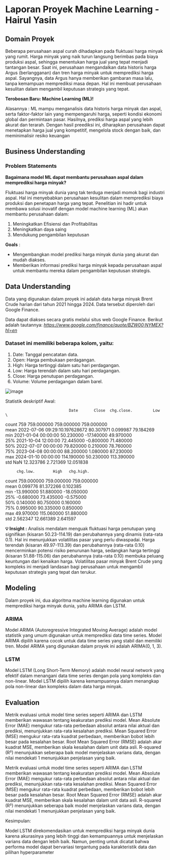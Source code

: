 # Laporan Proyek Machine Learning - Hairul Yasin
## Domain Proyek
Beberapa perusahaan aspal curah dihadapkan pada fluktuasi harga minyak yang rumit. Harga minyak yang naik turun langsung berimbas pada biaya produksi aspal, sehingga menentukan harga jual yang tepat menjadi tantangan besar. Saat ini, perusahaan mengandalkan data historis harga Argus (berlangganan) dan tren harga minyak untuk memprediksi harga aspal.  Sayangnya, data Argus hanya memberikan gambaran masa lalu, tanpa kemampuan memprediksi masa depan. Hal ini membuat perusahaan kesulitan dalam mengambil keputusan strategis yang tepat.

**Terobosan Baru: Machine Learning (ML)!**

Alasannya : ML mampu menganalisis data historis harga minyak dan aspal, serta faktor-faktor lain yang mempengaruhi harga, seperti kondisi ekonomi global dan permintaan pasar. Hasilnya, prediksi harga aspal yang lebih akurat dan terarah. Dengan hasil preediksi ini, diharapkan perusahaan dapat menetapkan harga jual yang kompetitif, mengelola stock dengan baik, dan meminimalisir resiko keuangan

## Business Understanding

### Problem Statements

**Bagaimana model ML dapat membantu perusahaan aspal dalam memprediksi harga minyak?**

Fluktuasi harga minyak dunia yang tak terduga menjadi momok bagi industri aspal. Hal ini menyebabkan perusahaan kesulitan dalam memprediksi biaya produksi dan penetapan harga yang tepat. Penelitian ini hadir untuk membawa solusi inovatif dengan model machine learning (ML) akan membantu perusahaan dalam:
1. Meningkatkan Efisiensi dan Profitabilitas
2. Meningkatkan daya saing
3. Mendukung pengambilan keputusan

**Goals** :
- Mengembangkan model prediksi harga minyak dunia yang akurat dan mudah diakses.
- Memberikan informasi prediksi harga minyak kepada perusahaan aspal untuk membantu mereka dalam pengambilan keputusan strategis.

## Data Understanding

Data yang digunakan dalam proyek ini adalah data harga minyak Brent Crude harian dari tahun 2021 hingga 2024. Data tersebut diperoleh dari Google Finance.

Data dapat diakses secara gratis melalui situs web Google Finance. Berikut adalah tautannya: _https://www.google.com/finance/quote/BZW00:NYMEX?hl=en_

### Dataset ini memiliki beberapa kolom, yaitu:
1. Date: Tanggal pencatatan data.
2. Open: Harga pembukaan perdagangan.
3. High: Harga tertinggi dalam satu hari perdagangan.
4. Low: Harga terendah dalam satu hari perdagangan.
5. Close: Harga penutupan perdagangan.
6. Volume: Volume perdagangan dalam barel.

![image](https://github.com/hairulysin/streamlitDashboard/assets/90087096/85e9a047-af49-4961-94ca-4a6f0ad32acf)

Statistik deskriptif Awal:

                                Date       Close  chg.close.         Low  \
count                            759  759.000000  759.000000  759.000000   
mean   2022-07-06 09:29:10.197628672   80.307971    0.099987   79.184269   
min              2021-01-04 00:00:00   50.230000  -17.140000   49.970000   
25%              2021-10-04 12:00:00   72.445000   -0.800000   71.480000   
50%              2022-07-07 00:00:00   79.820000    0.210000   78.760000   
75%              2023-04-08 00:00:00   88.200000    1.080000   87.230000   
max              2024-01-10 00:00:00  114.190000   50.230000  113.390000   
std                              NaN   12.323786    2.721369   12.051838   

         chg.low.        High   chg.high.  
count  759.000000  759.000000  759.000000  
mean     0.099776   81.372266    0.102385  
min    -13.990000   51.880000  -18.050000  
25%     -0.680000   73.435000   -0.575000  
50%      0.140000   80.750000    0.160000  
75%      0.995000   90.335000    0.850000  
max     49.970000  115.060000   51.880000  
std      2.562347   12.661389    2.641597  

**💡 Insight :**
Analisis mendalam menguak fluktuasi harga penutupan yang signifikan (kisaran 50.23-114.19) dan perubahannya yang dinamis (rata-rata 0.1). Hal ini menunjukkan volatilitas pasar yang perlu diwaspadai. Harga terendah (kisaran 49.97-113.39) dan perubahannya (rata-rata 0.10) mencerminkan potensi risiko penurunan harga, sedangkan harga tertinggi (kisaran 51.88-115.06) dan perubahannya (rata-rata 0.10) membuka peluang keuntungan dari kenaikan harga. Volatilitas pasar minyak Brent Crude yang kompleks ini menjadi landasan bagi perusahaan untuk mengambil keputusan strategis yang tepat dan terukur. 

## Modeling
Dalam proyek ini, dua algoritma machine learning digunakan untuk memprediksi harga minyak dunia, yaitu ARIMA dan LSTM.

### ARIMA
Model ARIMA (Autoregressive Integrated Moving Average) adalah model statistik yang umum digunakan untuk memprediksi data time series. Model ARIMA dipilih karena cocok untuk data time series yang stabil dan memiliki tren. Model ARIMA yang digunakan dalam proyek ini adalah ARIMA(0, 1, 3).

### LSTM
Model LSTM (Long Short-Term Memory) adalah model neural network yang efektif dalam menangani data time series dengan pola yang kompleks dan non-linear. Model LSTM dipilih karena kemampuannya dalam menangkap pola non-linear dan kompleks dalam data harga minyak.

## Evaluation

Metrik evaluasi untuk model time series seperti ARIMA dan LSTM memberikan wawasan tentang keakuratan prediksi model. Mean Absolute Error (MAE) mengukur rata-rata perbedaan absolut antara nilai aktual dan prediksi, menunjukkan rata-rata kesalahan prediksi. Mean Squared Error (MSE) mengukur rata-rata kuadrat perbedaan, memberikan bobot lebih besar pada kesalahan besar. Root Mean Squared Error (RMSE) adalah akar kuadrat MSE, memberikan skala kesalahan dalam unit data asli. R-squared (R²) menunjukkan seberapa baik model menjelaskan varians data, dengan nilai mendekati 1 menunjukkan penjelasan yang baik.

Metrik evaluasi untuk model time series seperti ARIMA dan LSTM memberikan wawasan tentang keakuratan prediksi model. Mean Absolute Error (MAE) mengukur rata-rata perbedaan absolut antara nilai aktual dan prediksi, menunjukkan rata-rata kesalahan prediksi. Mean Squared Error (MSE) mengukur rata-rata kuadrat perbedaan, memberikan bobot lebih besar pada kesalahan besar. Root Mean Squared Error (RMSE) adalah akar kuadrat MSE, memberikan skala kesalahan dalam unit data asli. R-squared (R²) menunjukkan seberapa baik model menjelaskan varians data, dengan nilai mendekati 1 menunjukkan penjelasan yang baik.

Kesimpulan:

Model LSTM direkomendasikan untuk memprediksi harga minyak dunia karena akurasinya yang lebih tinggi dan kemampuannya untuk menjelaskan varians data dengan lebih baik. Namun, penting untuk dicatat bahwa performa model dapat bervariasi tergantung pada karakteristik data dan pilihan hyperparameter
